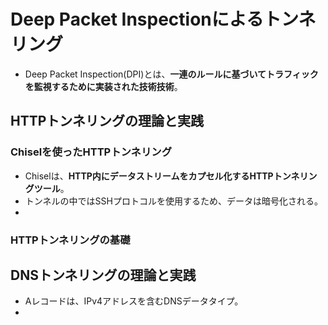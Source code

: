 # Deep Packet Inspectionによるトンネリング
- Deep Packet Inspection(DPI)とは、**一連のルールに基づいてトラフィックを監視するために実装された技術技術**。

## HTTPトンネリングの理論と実践
### Chiselを使ったHTTPトンネリング
- Chiselは、**HTTP内にデータストリームをカプセル化するHTTPトンネリングツール**。
- トンネルの中ではSSHプロトコルを使用するため、データは暗号化される。
- 
### HTTPトンネリングの基礎
## DNSトンネリングの理論と実践
- Aレコードは、IPv4アドレスを含むDNSデータタイプ。
- 